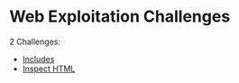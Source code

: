 # Web Exploitation Challenges

2 Challenges: 
- [Includes](Includes.md)
- [Inspect HTML](Inspect_HTML.md)
